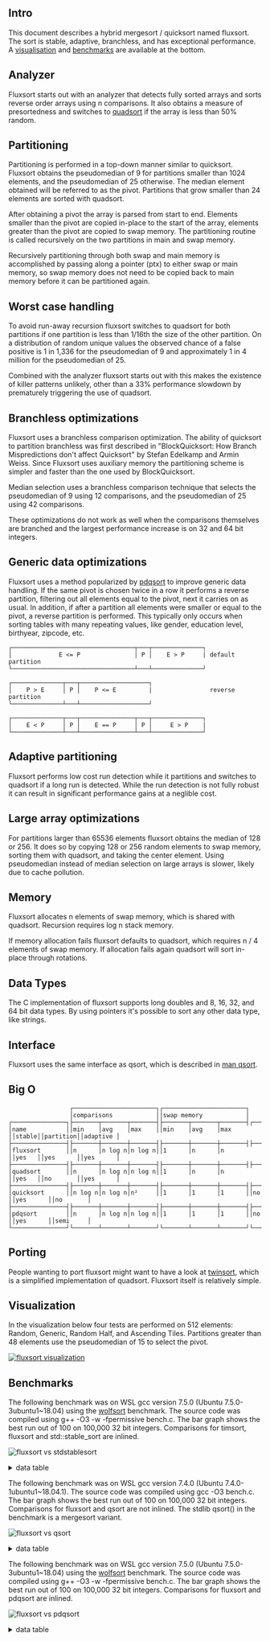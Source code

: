 Intro
-----
This document describes a hybrid mergesort / quicksort named fluxsort. The sort is stable, adaptive, branchless, and has exceptional performance. A [visualisation](https://github.com/scandum/fluxsort#visualization) and [benchmarks](https://github.com/scandum/fluxsort#benchmarks) are available at the bottom.

Analyzer
--------
Fluxsort starts out with an analyzer that detects fully sorted arrays and sorts reverse order arrays using n comparisons. It also obtains a measure of presortedness and switches to [quadsort](https://github.com/scandum/quadsort) if the array is less than 50% random.

Partitioning
------------
Partitioning is performed in a top-down manner similar to quicksort. Fluxsort obtains the pseudomedian of 9 for partitions smaller than 1024 elements, and the pseudomedian of 25 otherwise. The median element obtained will be referred to as the pivot. Partitions that grow smaller than 24 elements are sorted with quadsort.

After obtaining a pivot the array is parsed from start to end. Elements smaller than the pivot are copied in-place to the start of the array, elements greater than the pivot are copied to swap memory. The partitioning routine is called recursively on the two partitions in main and swap memory.

Recursively partitioning through both swap and main memory is accomplished by passing along a pointer (ptx) to either swap or main memory, so swap memory does not need to be copied back to main memory before it can be partitioned again.

Worst case handling
-------------------
To avoid run-away recursion fluxsort switches to quadsort for both partitions if one partition is less than 1/16th the size of the other partition. On a distribution of random unique values the observed chance of a false positive is 1 in 1,336 for the pseudomedian of 9 and approximately 1 in 4 million for the pseudomedian of 25.

Combined with the analyzer fluxsort starts out with this makes the existence of killer patterns unlikely, other than a 33% performance slowdown by prematurely triggering the use of quadsort.

Branchless optimizations
------------------------
Fluxsort uses a branchless comparison optimization. The ability of quicksort to partition branchless was first described in "BlockQuicksort: How Branch Mispredictions don't affect Quicksort" by Stefan Edelkamp and Armin Weiss. Since Fluxsort uses auxiliary memory the partitioning scheme is simpler and faster than the one used by BlockQuicksort.

Median selection uses a branchless comparison technique that selects the pseudomedian of 9 using 12 comparisons, and the pseudomedian of 25 using 42 comparisons.

These optimizations do not work as well when the comparisons themselves are branched and the largest performance increase is on 32 and 64 bit integers.

Generic data optimizations
--------------------------
Fluxsort uses a method popularized by [pdqsort](https://github.com/orlp/pdqsort) to improve generic data handling. If the same pivot is chosen twice in a row it performs a reverse partition, filtering out all elements equal to the pivot, next it carries on as usual. In addition, if after a partition all elements were smaller or equal to the pivot, a reverse partition is performed. This typically only occurs when sorting tables with many repeating values, like gender, education level, birthyear, zipcode, etc.

```
┌──────────────────────────────────┬───┬──────────────┐
│             E <= P               │ P │    E > P     | default partition
└──────────────────────────────────┴───┴──────────────┘

┌──────────────┬───┬───────────────────┐
│    P > E     │ P │    P <= E         |                reverse partition
└──────────────┴───┴───────────────────┘

┌──────────────┬───┬───────────────┬───┬──────────────┐
│    E < P     │ P │    E == P     │ P │     E > P    | 
└──────────────┴───┴───────────────┴───┴──────────────┘
```

Adaptive partitioning
---------------------
Fluxsort performs low cost run detection while it partitions and switches to quadsort if a long run is detected. While the run detection is not fully robust it can result in significant performance gains at a neglible cost.

Large array optimizations
-------------------------
For partitions larger than 65536 elements fluxsort obtains the median of 128 or 256. It does so by copying 128 or 256 random elements to swap memory, sorting them with quadsort, and taking the center element. Using pseudomedian instead of median selection on large arrays is slower, likely due to cache pollution.

Memory
------
Fluxsort allocates n elements of swap memory, which is shared with quadsort. Recursion requires log n stack memory.

If memory allocation fails fluxsort defaults to quadsort, which requires n / 4 elements of swap memory. If allocation fails again quadsort will sort in-place through rotations.

Data Types
----------
The C implementation of fluxsort supports long doubles and 8, 16, 32, and 64 bit data types. By using pointers it's possible to sort any other data type, like strings.

Interface
---------
Fluxsort uses the same interface as qsort, which is described in [man qsort](https://man7.org/linux/man-pages/man3/qsort.3p.html).

Big O
-----
```
                 ┌───────────────────────┐┌───────────────────────┐
                 │comparisons            ││swap memory            │
┌───────────────┐├───────┬───────┬───────┤├───────┬───────┬───────┤┌──────┐┌─────────┐┌─────────┐
│name           ││min    │avg    │max    ││min    │avg    │max    ││stable││partition││adaptive │
├───────────────┤├───────┼───────┼───────┤├───────┼───────┼───────┤├──────┤├─────────┤├─────────┤
│fluxsort       ││n      │n log n│n log n││1      │n      │n      ││yes   ││yes      ││yes      │
├───────────────┤├───────┼───────┼───────┤├───────┼───────┼───────┤├──────┤├─────────┤├─────────┤
│quadsort       ││n      │n log n│n log n││1      │n      │n      ││yes   ││no       ││yes      │
├───────────────┤├───────┼───────┼───────┤├───────┼───────┼───────┤├──────┤├─────────┤├─────────┤
│quicksort      ││n log n│n log n│n²     ││1      │1      │1      ││no    ││yes      ││no       │
├───────────────┤├───────┼───────┼───────┤├───────┼───────┼───────┤├──────┤├─────────┤├─────────┤
│pdqsort        ││n      │n log n│n log n││1      │1      │1      ││no    ││yes      ││semi     │
└───────────────┘└───────┴───────┴───────┘└───────┴───────┴───────┘└──────┘└─────────┘└─────────┘
```

Porting
-------
People wanting to port fluxsort might want to have a look at [twinsort](https://github.com/scandum/twinsort), which is a simplified implementation of quadsort. Fluxsort itself is relatively simple.

Visualization
-------------
In the visualization below four tests are performed on 512 elements: Random, Generic, Random Half, and Ascending Tiles. Partitions greater than 48 elements use the pseudomedian of 15 to select the pivot.

[![fluxsort visualization](https://github.com/scandum/fluxsort/blob/main/images/fluxsort.gif)](https://youtu.be/pXPrCTi-gRE)

Benchmarks
----------

The following benchmark was on WSL gcc version 7.5.0 (Ubuntu 7.5.0-3ubuntu1~18.04) using the [wolfsort](https://github.com/scandum/wolfsort) benchmark.
The source code was compiled using g++ -O3 -w -fpermissive bench.c. The bar graph shows the best run out of 100 on 100,000 32 bit integers. Comparisons for timsort, fluxsort and std::stable_sort are inlined.

![fluxsort vs stdstablesort](https://github.com/scandum/fluxsort/blob/main/images/fluxsort_vs_stdstablesort.png)

<details><summary>data table</summary>

|      Name |    Items | Type |     Best |  Average |  Compares | Samples |     Distribution |
| --------- | -------- | ---- | -------- | -------- | --------- | ------- | ---------------- |
|stablesort |   100000 |   64 | 0.006106 | 0.006165 |         1 |     100 |     random order |
|  fluxsort |   100000 |   64 | 0.001916 | 0.001938 |         1 |     100 |     random order |
|   timsort |   100000 |   64 | 0.007624 | 0.007680 |         1 |     100 |     random order |

|      Name |    Items | Type |     Best |  Average |     Loops | Samples |     Distribution |
| --------- | -------- | ---- | -------- | -------- | --------- | ------- | ---------------- |
|stablesort |   100000 |   32 | 0.006154 | 0.006187 |         1 |     100 |     random order |
|  fluxsort |   100000 |   32 | 0.001830 | 0.001852 |         1 |     100 |     random order |
|   timsort |   100000 |   32 | 0.007637 | 0.007683 |         1 |     100 |     random order |
|           |          |      |          |          |           |         |                  |
|stablesort |   100000 |   32 | 0.004002 | 0.004041 |         1 |     100 |     random % 100 |
|  fluxsort |   100000 |   32 | 0.000677 | 0.000699 |         1 |     100 |     random % 100 |
|   timsort |   100000 |   32 | 0.005627 | 0.005701 |         1 |     100 |     random % 100 |
|           |          |      |          |          |           |         |                  |
|stablesort |   100000 |   32 | 0.000799 | 0.000832 |         1 |     100 |  ascending order |
|  fluxsort |   100000 |   32 | 0.000044 | 0.000045 |         1 |     100 |  ascending order |
|   timsort |   100000 |   32 | 0.000045 | 0.000045 |         1 |     100 |  ascending order |
|           |          |      |          |          |           |         |                  |
|stablesort |   100000 |   32 | 0.001497 | 0.001524 |         1 |     100 |    ascending saw |
|  fluxsort |   100000 |   32 | 0.000812 | 0.000820 |         1 |     100 |    ascending saw |
|   timsort |   100000 |   32 | 0.000834 | 0.000840 |         1 |     100 |    ascending saw |
|           |          |      |          |          |           |         |                  |
|stablesort |   100000 |   32 | 0.000889 | 0.000913 |         1 |     100 |       pipe organ |
|  fluxsort |   100000 |   32 | 0.000377 | 0.000379 |         1 |     100 |       pipe organ |
|   timsort |   100000 |   32 | 0.000168 | 0.000171 |         1 |     100 |       pipe organ |
|           |          |      |          |          |           |         |                  |
|stablesort |   100000 |   32 | 0.000927 | 0.000953 |         1 |     100 | descending order |
|  fluxsort |   100000 |   32 | 0.000055 | 0.000056 |         1 |     100 | descending order |
|   timsort |   100000 |   32 | 0.000088 | 0.000092 |         1 |     100 | descending order |
|           |          |      |          |          |           |         |                  |
|stablesort |   100000 |   32 | 0.001498 | 0.001526 |         1 |     100 |   descending saw |
|  fluxsort |   100000 |   32 | 0.000814 | 0.000823 |         1 |     100 |   descending saw |
|   timsort |   100000 |   32 | 0.000832 | 0.000841 |         1 |     100 |   descending saw |
|           |          |      |          |          |           |         |                  |
|stablesort |   100000 |   32 | 0.002158 | 0.002184 |         1 |     100 |      random tail |
|  fluxsort |   100000 |   32 | 0.000845 | 0.000854 |         1 |     100 |      random tail |
|   timsort |   100000 |   32 | 0.002010 | 0.002033 |         1 |     100 |      random tail |
|           |          |      |          |          |           |         |                  |
|stablesort |   100000 |   32 | 0.003652 | 0.003676 |         1 |     100 |      random half |
|  fluxsort |   100000 |   32 | 0.001160 | 0.001169 |         1 |     100 |      random half |
|   timsort |   100000 |   32 | 0.004041 | 0.004078 |         1 |     100 |      random half |
|           |          |      |          |          |           |         |                  |
|stablesort |   100000 |   32 | 0.001092 | 0.001124 |         1 |     100 |  ascending tiles |
|  fluxsort |   100000 |   32 | 0.000333 | 0.000336 |         1 |     100 |  ascending tiles |
|   timsort |   100000 |   32 | 0.000964 | 0.001025 |         1 |     100 |  ascending tiles |
|           |          |      |          |          |           |         |                  |
|stablesort |   100000 |   32 | 0.001762 | 0.001899 |         1 |     100 |     bit reversal |
|  fluxsort |   100000 |   32 | 0.001664 | 0.001687 |         1 |     100 |     bit reversal |
|   timsort |   100000 |   32 | 0.002254 | 0.002745 |         1 |     100 |     bit reversal |

</details>

The following benchmark was on WSL gcc version 7.4.0 (Ubuntu 7.4.0-1ubuntu1~18.04.1).
The source code was compiled using gcc -O3 bench.c. The bar graph shows the best run out of 100 on 100,000 32 bit integers. Comparisons for fluxsort and qsort are not inlined. The stdlib qsort() in the benchmark is a mergesort variant. 

![fluxsort vs qsort](https://github.com/scandum/fluxsort/blob/main/images/fluxsort_vs_qsort.png)

<details><summary>data table</summary>

|      Name |    Items | Type |     Best |  Average |  Compares | Samples |     Distribution |
| --------- | -------- | ---- | -------- | -------- | --------- | ------- | ---------------- |
|     qsort |   100000 |   64 | 0.016893 | 0.017751 |   1536381 |     100 |    random string |
|  fluxsort |   100000 |   64 | 0.010192 | 0.010726 |   1884907 |     100 |    random string |

|      Name |    Items | Type |     Best |  Average |  Compares | Samples |     Distribution |
| --------- | -------- | ---- | -------- | -------- | --------- | ------- | ---------------- |
|     qsort |   100000 |  128 | 0.018242 | 0.019490 |   1536491 |     100 |     random order |
|  fluxsort |   100000 |  128 | 0.011403 | 0.011871 |   1884438 |     100 |     random order |

|      Name |    Items | Type |     Best |  Average |  Compares | Samples |     Distribution |
| --------- | -------- | ---- | -------- | -------- | --------- | ------- | ---------------- |
|     qsort |   100000 |   64 | 0.009503 | 0.009730 |   1536491 |     100 |     random order |
|  fluxsort |   100000 |   64 | 0.004176 | 0.004258 |   1884438 |     100 |     random order |

|      Name |    Items | Type |     Best |  Average |  Compares | Samples |     Distribution |
| --------- | -------- | ---- | -------- | -------- | --------- | ------- | ---------------- |
|     qsort |   100000 |   32 | 0.008824 | 0.009017 |   1536634 |     100 |     random order |
|  fluxsort |   100000 |   32 | 0.003597 | 0.003648 |   1892483 |     100 |     random order |
|           |          |      |          |          |           |         |                  |
|     qsort |   100000 |   32 | 0.006820 | 0.006973 |   1532465 |     100 |     random % 100 |
|  fluxsort |   100000 |   32 | 0.001460 | 0.001500 |    972114 |     100 |     random % 100 |
|           |          |      |          |          |           |         |                  |
|     qsort |   100000 |   32 | 0.002606 | 0.002765 |    815024 |     100 |  ascending order |
|  fluxsort |   100000 |   32 | 0.000173 | 0.000177 |     99999 |     100 |  ascending order |
|           |          |      |          |          |           |         |                  |
|     qsort |   100000 |   32 | 0.003379 | 0.003525 |    915020 |     100 |    ascending saw |
|  fluxsort |   100000 |   32 | 0.001257 | 0.001278 |    553308 |     100 |    ascending saw |
|           |          |      |          |          |           |         |                  |
|     qsort |   100000 |   32 | 0.002672 | 0.002800 |    884462 |     100 |       pipe organ |
|  fluxsort |   100000 |   32 | 0.000712 | 0.000716 |    428065 |     100 |       pipe organ |
|           |          |      |          |          |           |         |                  |
|     qsort |   100000 |   32 | 0.002472 | 0.002632 |    853904 |     100 | descending order |
|  fluxsort |   100000 |   32 | 0.000168 | 0.000168 |     99999 |     100 | descending order |
|           |          |      |          |          |           |         |                  |
|     qsort |   100000 |   32 | 0.003293 | 0.003425 |    953892 |     100 |   descending saw |
|  fluxsort |   100000 |   32 | 0.001260 | 0.001276 |    565476 |     100 |   descending saw |
|           |          |      |          |          |           |         |                  |
|     qsort |   100000 |   32 | 0.004208 | 0.004596 |   1012073 |     100 |      random tail |
|  fluxsort |   100000 |   32 | 0.001433 | 0.001501 |    670123 |     100 |      random tail |
|           |          |      |          |          |           |         |                  |
|     qsort |   100000 |   32 | 0.005965 | 0.006254 |   1200713 |     100 |      random half |
|  fluxsort |   100000 |   32 | 0.002344 | 0.002421 |   1076830 |     100 |      random half |
|           |          |      |          |          |           |         |                  |
|     qsort |   100000 |   32 | 0.003899 | 0.004497 |   1209200 |     100 |  ascending tiles |
|  fluxsort |   100000 |   32 | 0.002171 | 0.002221 |    789580 |     100 |  ascending tiles |
|           |          |      |          |          |           |         |                  |
|     qsort |   100000 |   32 | 0.005194 | 0.005992 |   1553378 |     100 |     bit reversal |
|  fluxsort |   100000 |   32 | 0.003480 | 0.003622 |   1898395 |     100 |     bit reversal |

</details>

The following benchmark was on WSL gcc version 7.5.0 (Ubuntu 7.5.0-3ubuntu1~18.04) using the [wolfsort](https://github.com/scandum/wolfsort) benchmark.
The source code was compiled using g++ -O3 -w -fpermissive bench.c. The bar graph shows the best run out of 100 on 100,000 32 bit integers. Comparisons for fluxsort and pdqsort are inlined.

![fluxsort vs pdqsort](https://github.com/scandum/fluxsort/blob/main/images/fluxsort_vs_pdqsort.png)

<details><summary>data table</summary>

|      Name |    Items | Type |     Best |  Average |  Compares | Samples |     Distribution |
| --------- | -------- | ---- | -------- | -------- | --------- | ------- | ---------------- |
|  fluxsort |   100000 |   64 | 0.001907 | 0.001953 |         1 |     100 |     random order |
|   pdqsort |   100000 |   64 | 0.002681 | 0.002707 |         1 |     100 |     random order |

|      Name |    Items | Type |     Best |  Average |     Loops | Samples |     Distribution |
| --------- | -------- | ---- | -------- | -------- | --------- | ------- | ---------------- |
|  fluxsort |   100000 |   32 | 0.001835 | 0.001855 |         1 |     100 |     random order |
|   pdqsort |   100000 |   32 | 0.002685 | 0.002699 |         1 |     100 |     random order |
|           |          |      |          |          |           |         |                  |
|  fluxsort |   100000 |   32 | 0.000677 | 0.000692 |         1 |     100 |     random % 100 |
|   pdqsort |   100000 |   32 | 0.000777 | 0.000785 |         1 |     100 |     random % 100 |
|           |          |      |          |          |           |         |                  |
|  fluxsort |   100000 |   32 | 0.000044 | 0.000044 |         1 |     100 |  ascending order |
|   pdqsort |   100000 |   32 | 0.000084 | 0.000086 |         1 |     100 |  ascending order |
|           |          |      |          |          |           |         |                  |
|  fluxsort |   100000 |   32 | 0.000810 | 0.000831 |         1 |     100 |    ascending saw |
|   pdqsort |   100000 |   32 | 0.003462 | 0.003481 |         1 |     100 |    ascending saw |
|           |          |      |          |          |           |         |                  |
|  fluxsort |   100000 |   32 | 0.000377 | 0.000383 |         1 |     100 |       pipe organ |
|   pdqsort |   100000 |   32 | 0.002832 | 0.002903 |         1 |     100 |       pipe organ |
|           |          |      |          |          |           |         |                  |
|  fluxsort |   100000 |   32 | 0.000056 | 0.000057 |         1 |     100 | descending order |
|   pdqsort |   100000 |   32 | 0.000188 | 0.000192 |         1 |     100 | descending order |
|           |          |      |          |          |           |         |                  |
|  fluxsort |   100000 |   32 | 0.000809 | 0.000819 |         1 |     100 |   descending saw |
|   pdqsort |   100000 |   32 | 0.003232 | 0.003258 |         1 |     100 |   descending saw |
|           |          |      |          |          |           |         |                  |
|  fluxsort |   100000 |   32 | 0.000843 | 0.000854 |         1 |     100 |      random tail |
|   pdqsort |   100000 |   32 | 0.002564 | 0.002589 |         1 |     100 |      random tail |
|           |          |      |          |          |           |         |                  |
|  fluxsort |   100000 |   32 | 0.001161 | 0.001166 |         1 |     100 |      random half |
|   pdqsort |   100000 |   32 | 0.002666 | 0.002682 |         1 |     100 |      random half |
|           |          |      |          |          |           |         |                  |
|  fluxsort |   100000 |   32 | 0.000334 | 0.000354 |         1 |     100 |  ascending tiles |
|   pdqsort |   100000 |   32 | 0.002316 | 0.002346 |         1 |     100 |  ascending tiles |
|           |          |      |          |          |           |         |                  |
|  fluxsort |   100000 |   32 | 0.001661 | 0.001686 |         1 |     100 |     bit reversal |
|   pdqsort |   100000 |   32 | 0.002664 | 0.002679 |         1 |     100 |     bit reversal |

</details>
